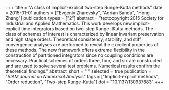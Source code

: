 +++
title = "A class of implicit-explicit two-step Runge-Kutta methods"
date = 2015-01-01
authors = ["Evgeniy Zharovsky", "Adrian Sandu", "Hong Zhang"]
publication_types = ["2"]
abstract = "textcopyright 2015 Society for Industrial and Applied Mathematics. This work develops new implicit-explicit time integrators based on two-step Runge- Kutta methods. The class of schemes of interest is characterized by linear invariant preservation and high stage orders. Theoretical consistency, stability, and stiff convergence analyses are performed to reveal the excellent properties of these methods. The new framework offers extreme flexibility in the construction of partitioned integrators since no coupling conditions are necessary. Practical schemes of orders three, four, and six are constructed and are used to solve several test problems. Numerical results confirm the theoretical findings."
abstract_short = " "
selected = true
publication = "*SIAM Journal on Numerical Analysis*"
tags = ["Implicit-explicit methods", "Order reduction", "Two-step Runge-Kutta"]
doi = "10.1137/130937883"
+++

